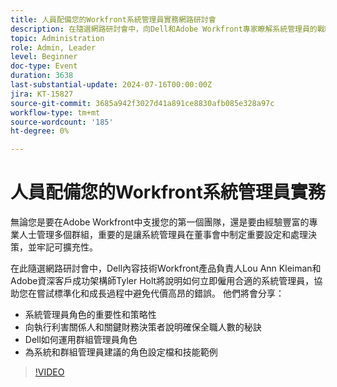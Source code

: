 ```yaml
---
title: 人員配備您的Workfront系統管理員實務網路研討會
description: 在隨選網路研討會中，向Dell和Adobe Workfront專家瞭解系統管理員的戰略重要性。 探索在Adobe Workfront中保護全職人數、運用群組管理員角色及定義角色設定檔以有效設定和擴充能力的秘訣。
topic: Administration
role: Admin, Leader
level: Beginner
doc-type: Event
duration: 3638
last-substantial-update: 2024-07-16T00:00:00Z
jira: KT-15827
source-git-commit: 3685a942f3027d41a891ce8830afb085e328a97c
workflow-type: tm+mt
source-wordcount: '185'
ht-degree: 0%

---
```



# 人員配備您的Workfront系統管理員實務

無論您是要在Adobe Workfront中支援您的第一個團隊，還是要由經驗豐富的專業人士管理多個群組，重要的是讓系統管理員在董事會中制定重要設定和處理決策，並牢記可擴充性。

在此隨選網路研討會中，Dell內容技術Workfront產品負責人Lou Ann Kleiman和Adobe資深客戶成功架構師Tyler Holt將說明如何立即僱用合適的系統管理員，協助您在嘗試標準化和成長過程中避免代價高昂的錯誤。  他們將會分享：

* 系統管理員角色的重要性和策略性
* 向執行利害關係人和關鍵財務決策者說明確保全職人數的秘訣
* Dell如何運用群組管理員角色
* 為系統和群組管理員建議的角色設定檔和技能範例

>[!VIDEO](https://video.tv.adobe.com/v/3431021/?learn=on)
